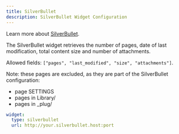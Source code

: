 ```yaml
---
title: SilverBullet
description: SilverBullet Widget Configuration
---
```


Learn more about [SilverBullet](https://github.com/silverbulletmd/silverbullet).

The SilverBullet widget retrieves the number of pages, date of last modification, total content size and number of attachments.

Allowed fields: `["pages", "last_modified", "size", "attachments"]`.

Note: these pages are excluded, as they are part of the SilverBullet configuration:

- page SETTINGS
- pages in Library/
- pages in _plug/

```yaml
widget:
  type: silverbullet
  url: http://your.silverbullet.host:port
```
